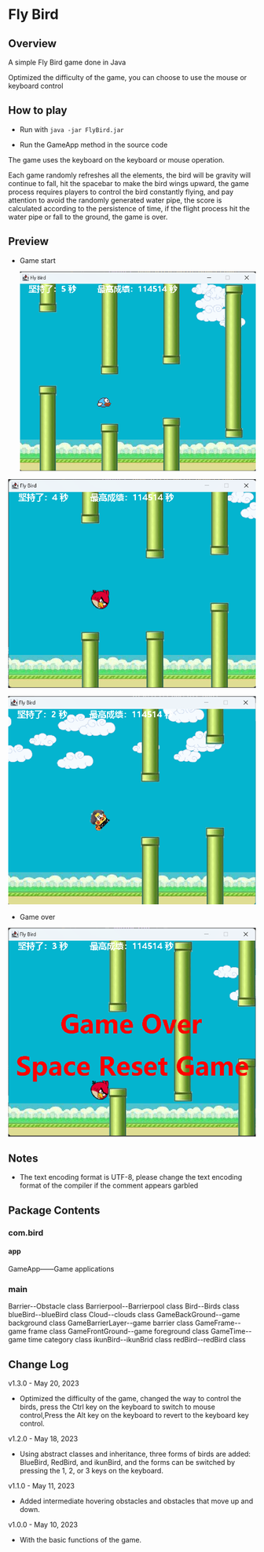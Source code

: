 # Fly Bird
## Overview

A simple Fly Bird game done in Java

Optimized the difficulty of the game, you can choose to use the mouse or keyboard control

## How to play

* Run with ``java -jar FlyBird.jar``

* Run the GameApp method in the source code

The game uses the keyboard on the keyboard or mouse operation.

Each game randomly refreshes all the elements, the bird will be gravity will continue to fall, hit the spacebar to make the bird wings upward, the game process requires players to control the bird constantly flying, and pay attention to avoid the randomly generated water pipe, the score is calculated according to the persistence of time, if the flight process hit the water pipe or fall to the ground, the game is over.


## Preview

* Game start

  ![image-20230523124146962](img/image-20230523124146962.png)

![image-20230523123847205](img/image-20230523123847205.png)

![image-20230523124028399](img/image-20230523124028399.png)

* Game over

![image-20230523124507983](img/image-20230523124507983.png)

## Notes

* The text encoding format is UTF-8, please change the text encoding format of the compiler if the comment appears garbled

## Package Contents
### com.bird

#### app

GameApp——Game applications

### main

Barrier--Obstacle class
Barrierpool--Barrierpool class
Bird--Birds class
blueBird--blueBird class
Cloud--clouds class
GameBackGround--game background class
GameBarrierLayer--game barrier class
GameFrame--game frame class
GameFrontGround--game foreground class
GameTime--game time category class
ikunBird--ikunBrid class
redBird--redBird class

## Change Log

v1.3.0 - May 20, 2023

* Optimized the difficulty of the game, changed the way to control the birds, press the Ctrl key on the keyboard to switch to mouse control,Press the Alt key on the keyboard to revert to the keyboard key control.


v1.2.0 - May 18, 2023

* Using abstract classes and inheritance, three forms of birds are added: BlueBird, RedBird, and ikunBird, and the forms can be switched by pressing the 1, 2, or 3 keys on the keyboard.

v1.1.0 - May 11, 2023

* Added intermediate hovering obstacles and obstacles that move up and down.

v1.0.0 - May 10, 2023

* With the basic functions of the game.
